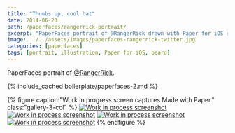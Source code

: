 ```yaml
---
title: "Thumbs up, cool hat"
date: 2014-06-23
path: /paperfaces/rangerrick-portrait/
excerpt: "PaperFaces portrait of @RangerRick drawn with Paper for iOS on an iPad."
image: ../../assets/images/paperfaces-rangerrick-twitter.jpg
categories: [paperfaces]
tags: [portrait, illustration, Paper for iOS, beard]
---
```


PaperFaces portrait of [@RangerRick](https://twitter.com/RangerRick).

{% include_cached boilerplate/paperfaces-2.md %}

{% figure caption:"Work in progress screen captures Made with Paper." class:"gallery-3-col" %}
[![Work in process screenshot](../../assets/images/paperfaces-rangerrick-process-1-600.jpg)](../../assets/images/paperfaces-rangerrick-process-1-lg.jpg) [![Work in process screenshot](../../assets/images/paperfaces-rangerrick-process-2-600.jpg)](../../assets/images/paperfaces-rangerrick-process-2-lg.jpg) [![Work in process screenshot](../../assets/images/paperfaces-rangerrick-process-3-600.jpg)](../../assets/images/paperfaces-rangerrick-process-3-lg.jpg) [![Work in process screenshot](../../assets/images/paperfaces-rangerrick-process-4-600.jpg)](../../assets/images/paperfaces-rangerrick-process-4-lg.jpg)
{% endfigure %}
